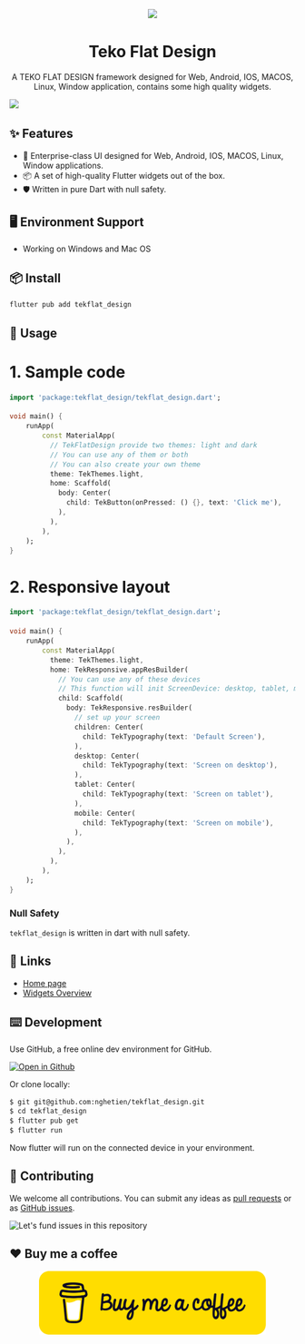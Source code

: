 <!--
This README describes the package. If you publish this package to pub.dev,
this README's contents appear on the landing page for your package.

For information about how to write a good package README, see the guide for
[writing package pages](https://dart.dev/guides/libraries/writing-package-pages).

For general information about developing packages, see the Dart guide for
[creating packages](https://dart.dev/guides/libraries/create-library-packages)
and the Flutter guide for
[developing packages and plugins](https://flutter.dev/developing-packages).
-->

<p align="center">
  <a href="https://teko-flat-design.web.app/">
    <img width="200" src="https://teko-flat-design.web.app/logo.png">
  </a>
</p>

<h1 align="center">Teko Flat Design</h1>

<div align="center">

A TEKO FLAT DESIGN framework designed for Web, Android, IOS, MACOS, Linux, Window application, contains some high quality widgets.

</div>

[![](https://teko-flat-design.web.app/assets/assets/images/meta_image.png)](https://teko-flat-design.web.app/)

## ✨ Features

- 🌈 Enterprise-class UI designed for Web, Android, IOS, MACOS, Linux, Window applications.
- 📦 A set of high-quality Flutter widgets out of the box.
- 🛡 Written in pure Dart with null safety.

## 🖥 Environment Support

- Working on Windows and Mac OS

## 📦 Install

```bash
flutter pub add tekflat_design
```

## 🔨 Usage

# 1. Sample code
```dart
import 'package:tekflat_design/tekflat_design.dart';

void main() {
    runApp(
        const MaterialApp(
          // TekFlatDesign provide two themes: light and dark
          // You can use any of them or both
          // You can also create your own theme
          theme: TekThemes.light,
          home: Scaffold(
            body: Center(
              child: TekButton(onPressed: () {}, text: 'Click me'),
            ),
          ),
        ),
    );
}
```
# 2. Responsive layout
```dart
import 'package:tekflat_design/tekflat_design.dart';

void main() {
    runApp(
        const MaterialApp(
          theme: TekThemes.light,
          home: TekResponsive.appResBuilder(
            // You can use any of these devices
            // This function will init ScreenDevice: desktop, tablet, mobile
            child: Scaffold(
              body: TekResponsive.resBuilder(
                // set up your screen
                children: Center(
                  child: TekTypography(text: 'Default Screen'),
                ),
                desktop: Center(
                  child: TekTypography(text: 'Screen on desktop'),
                ),
                tablet: Center(
                  child: TekTypography(text: 'Screen on tablet'),
                ),
                mobile: Center(
                  child: TekTypography(text: 'Screen on mobile'),
                ),
              ),
            ),
          ),
        ),
    );
}
```

### Null Safety

`tekflat_design` is written in dart with null safety.

## 🔗 Links

- [Home page](https://teko-flat-design.web.app/)
- [Widgets Overview](https://teko-flat-design.web.app/docs/overview)

## ⌨️ Development

Use GitHub, a free online dev environment for GitHub.

[![Open in Github](./assets/images/giphy.gif)](https://github.com/nghetien/tekflat_design)

Or clone locally:

```bash
$ git git@github.com:nghetien/tekflat_design.git
$ cd tekflat_design
$ flutter pub get
$ flutter run
```

Now flutter will run on the connected device in your environment.

## 🤝 Contributing

We welcome all contributions. You can submit any ideas as [pull requests](https://github.com/nghetien/tekflat_design) or as [GitHub issues](https://github.com/nghetien/tekflat_design/issues).

![Let's fund issues in this repository](./assets/images/git_issues.png)

## ❤️ Buy me a coffee
<p align="center">
  <a href="https://buymeacoffee.com/nghequyetts">
    <img width="400" src="assets/images/Buy-me-a-coffee.png">
  </a>
</p>